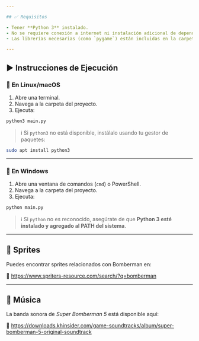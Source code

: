 ```yaml
---

## ✅ Requisitos

- Tener **Python 3** instalado.
- No se requiere conexión a internet ni instalación adicional de dependencias.
- Las librerías necesarias (como `pygame`) están incluidas en la carpeta `lib/`.

---
```


## ▶️ Instrucciones de Ejecución

### 🔹 En **Linux/macOS**

1. Abre una terminal.
2. Navega a la carpeta del proyecto.
3. Ejecuta:

```bash
python3 main.py
```

> ℹ️ Si `python3` no está disponible, instálalo usando tu gestor de paquetes:

```bash
sudo apt install python3
```

---

### 🔹 En **Windows**

1. Abre una ventana de comandos (`cmd`) o PowerShell.
2. Navega a la carpeta del proyecto.
3. Ejecuta:

```cmd
python main.py
```

> ℹ️ Si `python` no es reconocido, asegúrate de que **Python 3 esté instalado y agregado al PATH del sistema**.

---

## 🎨 Sprites

Puedes encontrar sprites relacionados con Bomberman en:

🔗 https://www.spriters-resource.com/search/?q=bomberman

---

## 🎵 Música

La banda sonora de *Super Bomberman 5* está disponible aquí:

🔗 https://downloads.khinsider.com/game-soundtracks/album/super-bomberman-5-original-soundtrack
